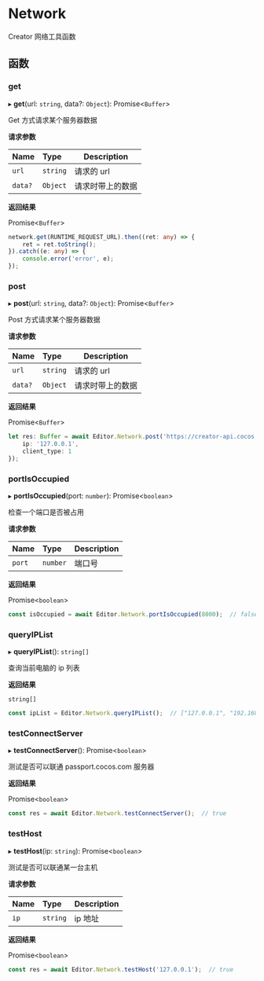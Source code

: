 # Network

Creator 网络工具函数

## 函数

### get

▸ **get**(url: `string`, data?: `Object`): Promise<`Buffer`\>

Get 方式请求某个服务器数据

**请求参数**

| Name    | Type     | Description          |
| :------ | :------- | -------------------- |
| `url`   | `string` | 请求的 url |
| `data?` | `Object` | 请求时带上的数据 |

**返回结果**

Promise<`Buffer`\>

```typescript
network.get(RUNTIME_REQUEST_URL).then((ret: any) => {
    ret = ret.toString();
}).catch((e: any) => {
    console.error('error', e);
});
```

### post

▸ **post**(url: `string`, data?: `Object`): Promise<`Buffer`\>

Post 方式请求某个服务器数据

**请求参数**

| Name    | Type     | Description          |
| :------ | :------- | -------------------- |
| `url`   | `string` | 请求的 url |
| `data?` | `Object` | 请求时带上的数据 |

**返回结果**

Promise<`Buffer`\>

```typescript
let res: Buffer = await Editor.Network.post('https://creator-api.cocos.com/api/session/token', {
    ip: '127.0.0.1',
    client_type: 1
});
```

### portIsOccupied

▸ **portIsOccupied**(port: `number`): Promise<`boolean`\>

检查一个端口是否被占用

**请求参数**

| Name   | Type     | Description |
| :----- | :------- | ----------- |
| `port` | `number` | 端口号 |

**返回结果**

Promise<`boolean`\>

```typescript
const isOccupied = await Editor.Network.portIsOccupied(8000);  // false
```

### queryIPList

▸ **queryIPList**(): `string[]`

查询当前电脑的 ip 列表

**返回结果**

`string[]`

```typescript
const ipList = Editor.Network.queryIPList();  // ["127.0.0.1", "192.168.52.154"]
```

### testConnectServer

▸ **testConnectServer**(): Promise<`boolean`\>

测试是否可以联通 passport.cocos.com 服务器

**返回结果**

Promise<`boolean`\>

```typescript
const res = await Editor.Network.testConnectServer();  // true
```

### testHost

▸ **testHost**(ip: `string`): Promise<`boolean`\>

测试是否可以联通某一台主机

**请求参数**

| Name | Type     | Description |
| :--- | :------- | ----------- |
| `ip` | `string` | ip 地址 |

**返回结果**

Promise<`boolean`\>

```typescript
const res = await Editor.Network.testHost('127.0.0.1');  // true
```
